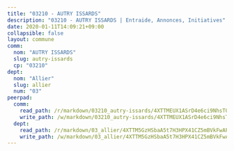 ```yaml
---
title: "03210 - AUTRY ISSARDS"
description: "03210 - AUTRY ISSARDS | Entraide, Annonces, Initiatives"
date: 2020-01-11T14:09:21+09:00
collapsible: false
layout: commune
comm:
  nom: "AUTRY ISSARDS"
  slug: autry-issards
  cp: "03210"
dept:
  nom: "Allier"
  slug: allier
  num: "03"
peerpad:
  comm:
    read_path: /r/markdown/03210_autry-issards/4XTTMEUX1ASrD4e6ci9NhsTQAHScHjfsAdvqYZdLm7fTNLmQd
    write_path: /w/markdown/03210_autry-issards/4XTTMEUX1ASrD4e6ci9NhsTQAHScHjfsAdvqYZdLm7fTNLmQd-K3TgTiTGSQRAxc6hG1kfLoeDeqA3NVLbKJ1roYbMY2aDqcsoBdoURq5D5BTSbNATvqUo54n6AG9Adti5HkQyLjYMNBvg6mHT1C2ZQXeHifn8XcYSp6SHMZkrqGrpQHqPTWNLzEFT
  dept:
    read_path: /r/markdown/03_allier/4XTTM5GzHSbaA5t7H3HPX41CZ5mBVkFwAP4hDd5RoBY2JsEAy
    write_path: /w/markdown/03_allier/4XTTM5GzHSbaA5t7H3HPX41CZ5mBVkFwAP4hDd5RoBY2JsEAy-K3TgTfK63S9nh1XDKRdQM5CC7MJ5PWSrKVUCPKbSrFQ3cakeCH8tQGdUR9DTAz4uGC38FSNg947MKdwTpPPt11GSCbnkNPZdBTNtwdL7kw34FMS1ADZJRkGgd1Xx6qPUaEUtuBP3
---
```


